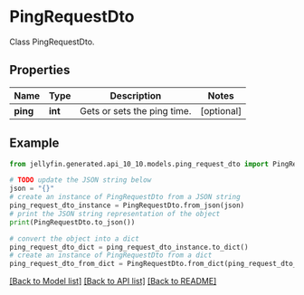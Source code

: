 # PingRequestDto

Class PingRequestDto.

## Properties

Name | Type | Description | Notes
------------ | ------------- | ------------- | -------------
**ping** | **int** | Gets or sets the ping time. | [optional] 

## Example

```python
from jellyfin.generated.api_10_10.models.ping_request_dto import PingRequestDto

# TODO update the JSON string below
json = "{}"
# create an instance of PingRequestDto from a JSON string
ping_request_dto_instance = PingRequestDto.from_json(json)
# print the JSON string representation of the object
print(PingRequestDto.to_json())

# convert the object into a dict
ping_request_dto_dict = ping_request_dto_instance.to_dict()
# create an instance of PingRequestDto from a dict
ping_request_dto_from_dict = PingRequestDto.from_dict(ping_request_dto_dict)
```
[[Back to Model list]](../README.md#documentation-for-models) [[Back to API list]](../README.md#documentation-for-api-endpoints) [[Back to README]](../README.md)


